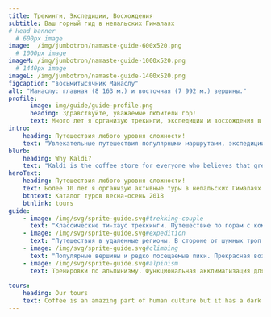 ```yaml
---
title: Трекинги, Экспедиции, Восхождения
subtitle: Ваш горный гид в непальских Гималаях
# Head banner
  # 600px image
image:  /img/jumbotron/namaste-guide-600x520.png
  # 1000px image
imageM: /img/jumbotron/namaste-guide-1000x520.png
  # 1440px image
imageL: /img/jumbotron/namaste-guide-1400x520.png
figcaption: "восьмитысячник Манаслу"
alt: "Манаслу: главная (8 163 м.) и восточная (7 992 м.) вершины."
profile:
      image: img/guide/guide-profile.png
      heading: Здравствуйте, уважаемые любители гор!
      text: Много лет я организую трекинги, экспедиции и восхождения в непальских Гималаях. Если Вы ищете надежного и опытного гида, с удовольствием помогу организовать Ваше путешествие и приглашаю к участию в авторских турах.
intro:
    heading: Путешествия любого уровня сложности!
    text: "Увлекательные путешествия популярными маршрутами, экспедиции нехожеными тропами и альпинистские восхождения в непальских Гималаях."
blurb:
    heading: Why Kaldi?
    text: "Kaldi is the coffee store for everyone who believes that great coffee shouldn't just taste good, it should do good too. We source all of our beans directly from small scale sustainable farmers and make sure part of the profits are reinvested in their communities."
heroText:
    heading: Путешествия любого уровня сложности!
    text: Более 10 лет я организую активные туры в непальских Гималаях. Если Вы ищете надежного и опытного гида, с удовольствием помогу организовать Ваше путешествие и приглашаю к участию в авторских турах.
    btntext: Каталог туров весна-осень 2018
    btnlink: tours
guide:
    - image: /img/svg/sprite-guide.svg#trekking-couple
      text: "Классические ти-хаус треккинги. Путешествие по горам с комфортом. Проходят в зонах с развитой туристической инфраструктурой. Ночевки и питание в гостевых домиках."
    - image: /img/svg/sprite-guide.svg#expedition
      text: "Путешествия в удаленные регионы. В стороне от шумных троп. Часть пути обязательно проходится автономно, с палатками и кухней."
    - image: /img/svg/sprite-guide.svg#climbing
      text: "Популярные вершины и редко посещаемые пики. Прекрасная возможность приобщиться к альпинизму в больших горах - совершить восхождение на шеститысячник в Непале."
    - image: /img/svg/sprite-guide.svg#alpinism
      text: Тренировки по альпинизму. Функциональная акклиматизация для высотных восхождений. На естественном рельефе, в горах, с видами на Эверест и другие Гималаи. 
    
tours:
    heading: Our tours
    text: Coffee is an amazing part of human culture but it has a dark side too – one of colonialism and mindless abuse of natural resources and human lives. We want to turn this around and return the coffee trade to the drink’s exhilarating, empowering and unifying nature.
---
```



